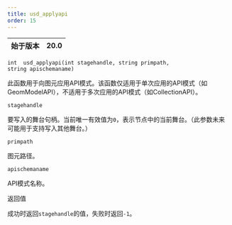 ```yaml
---
title: usd_applyapi
order: 15
---
```

| 始于版本 | 20.0 |
| --- | --- |

`int  usd_applyapi(int stagehandle, string primpath, string apischemaname)`

此函数用于向图元应用API模式。该函数仅适用于单次应用的API模式（如GeomModelAPI），不适用于多次应用的API模式（如CollectionAPI）。

`stagehandle`

要写入的舞台句柄。当前唯一有效值为`0`，表示节点中的当前舞台。（此参数未来可能用于支持写入其他舞台。）

`primpath`

图元路径。

`apischemaname`

API模式名称。

返回值

成功时返回`stagehandle`的值，失败时返回`-1`。
